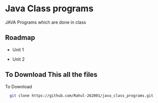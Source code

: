 
# Java Class programs

JAVA Programs which are done in class 


## Roadmap

- Unit 1

- Unit 2




## To Download This all the files 

To Download

```bash
  git clone https://github.com/Rahul-262001/java_class_programs.git
```


